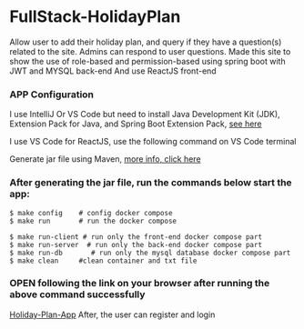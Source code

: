 
#  FullStack-HolidayPlan
Allow user to add their holiday plan, 
and query if they have a question(s) related to the site.
Admins can respond to user questions.
Made this site to show the use of role-based and permission-based using spring boot with JWT and MYSQL back-end
And use ReactJS front-end

### APP Configuration
I use IntelliJ Or VS Code  but need to install  Java Development Kit (JDK), Extension Pack for Java, 
and Spring Boot Extension Pack, [see here](https://code.visualstudio.com/docs/java/java-spring-boot)

I use VS Code for ReactJS, use the following command on VS Code terminal

Generate jar file using Maven, [more info, click here](https://www.jetbrains.com/help/idea/compiling-applications.html)

### After generating the jar file, run the commands below start the app:
```
$ make config    # config docker compose
$ make run       # run the docker compose

$ make run-client # run only the front-end docker compose part
$ make run-server  # run only the back-end docker compose part
$ make run-db       # run only the mysql database docker compose part
$ make clean     #clean container and txt file
```
### OPEN following the link on your browser after running the above command successfully
[Holiday-Plan-App](http://localhost:3000)
After, the user can register and login

